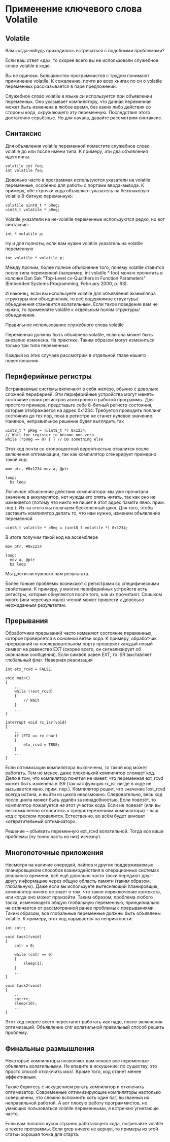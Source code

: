 # Применение ключевого слова Volatile

## Volatile

Вам когда-нибудь приходилось встречаться с подобными проблемами?

Если ваш ответ «да», то скорее всего вы не использовали служебное слово volatile в коде.

Вы не одиноки. Большинство программистов с трудом понимают приминение volatile. К сожалению, почти во всех книгах по си о volatile переменных  рассказывается в паре предложений.

Служебное слово volatile в языке си используется при объявлении переменных. Оно указывает компилятору, что данная переменная может быть изменена в любое время, без каких либо действия со стороны кода, окружающего эту переменную. Последствия этого достаточно серьёзные. Но для начала, давайте рассмотрим синтаксис.

## Синтаксис

Для объявления volatile переменной поместите служебное слово volatile до или после имени типа. К примеру, эти два объявления идентичны.

```
volatile int foo; 
int volatile foo;
```

Довольно часто в программах используются указатели на volatile переменные, особенно для работы с портами ввода-вывода. К примеру, обе строчки кода объявляют указатель на беззнаковую volatile 8-битную переменную:

```
volatile uint8_t * pReg; 
uint8_t volatile * pReg;
```

Volatile указатели на не-volatile переменные используются редко, но вот синтаксис:

```
int * volatile p;
```

Ну и для полноты, если вам нужен volatile указатель на volatile переменную

```
int volatile * volatile p;
```

Между прочим, более полное объяснение того, почему volatile ставится после типа переменной (например, int volatile * foo) можно прочитать в 
колонке  Dan Sak  "Top-Level cv-Qualifiers in Function Parameters" (Embedded Systems Programming, February 2000, p. 63).

И наконец, если вы используете volatile для объявления экземпляра структуры или объединения, то всё содержимое структуры/объединения становится волатильным. Если такое поведение вам не нужно, то применяйте volatile к отдельным полям структуры/объединения.

Правильное использование служебного слова volatile

Переменная должны быть объявлена volatile, если она может быть внезапно изменена. На практике. Таким образом могут измениться только три типа переменных

Каждый из этих случаев рассмотрим в отдельной главе нашего повествования

## Периферийные регистры

Встраиваемые системы включают в себя железо, обычно с довольно сложной периферией. Эти периферийные устройства могут менять состояние своих регистров асинхронно с работой программы. Для простого примера, представьте себе 8-битный регистр состояния, которые отображается на адрес 0x1234. Требуется проводить поллинг состояния до тех пор, пока в регистре не станет нулевое значение. Наивное, неправильное решение будет выглядеть так

```
uint8_t * pReg = (uint8_t *) 0x1234;
// Wait for register to become non-zero 
while (*pReg == 0) { } // Do something else
```

Этот код почти со стопроцентной вероятностью отвалится после включения оптимизации, так как компилятор сгенерирует примерно такой код:

```
mov ptr, #0x1234 mov a, @ptr

loop:
  bz loop
```

Логичное объяснение действия компилятора: мы уже прочитали значение в аккумулятор, нет нужды его опять читать, так как оно не изменяется (потому что никто не пишет в этот адрес памяти явно. прим. пер.). Из-за этого мы получаем бесконечный цикл. Для того, чтобы заставить компилятор делать то, что нам нужно, изменим объявление переменной

```
uint8_t volatile * pReg = (uint8_t volatile *) 0x1234;
```

В итоге получим такой код на ассемблере

```
mov ptr, #0x1234

loop:
  mov a, @ptr
  bz loop
```

Мы достигли нужного нам результата.

Более тонкие проблемы возникают с регистрами со специфическими  свойствами. К примеру, у многих периферийных устройств есть регистры, которые обнуляются после того, как их прочитают. Слишком много (или чересчур мало) чтений может привести к довольно неожиданным результатам.

## Прерывания

Обработчики прерываний часто изменяют состояние переменных, которое проверяется в основной ветви кода. К примеру, обработчик прерываний на последовательном порту проверяет каждый новый символ на равенство EXT (скорее всего, он сигнализирует об окончании сообщения). Если символ равен EXT, то ISR выставляет глобальный флаг. Неверная реализация

```
int etx_rcvd = FALSE;

void main() 
{
    ... 
    while (!ext_rcvd) 
    {
        // Wait
    } 
    ...
}

interrupt void rx_isr(void) 
{
    ... 
    if (ETX == rx_char) 
    {
        etx_rcvd = TRUE;
    } 
    ...
}
```

Если оптимизации компилятора выключены, то такой код может работать. Тем не менее, даже плохонький компилятор сломает код. Дело в том, что компилятор понятия не имеет, что переменная ext_rcvd может быть изменена в ISR (так как функция rx_isr нигде в коде не вызывается явно. прим. пер.). Компилятор решит, что значение !ext_rcvd всегда истина, и выйти из цикла невозможно. Следовательно, весь код после цикла может быть удалён за ненадобностью. Если повезёт, то компилятор пожалуется на этот участок кода. Если не повезёт (или вы легкомысленно относитесь к предостережениям компилятора) – ваш код с треском провалится. Естественно, во всём будет виноват «отвратительный оптимизатор».

Решение – объявить переменную ext_rcvd волатильной. Тогда все ваши проблемы (ну точно часть из них) исчезнут.

## Многопоточные приложения

Несмотря на наличие очередей, пайпов и других поддерживаемых планировщиком способов взаимодействия в операционных системах реального времени, всё ещё довольно часто таски передают друг-другу информацию через общую область памяти (таким образом, глобальную). Даже если вы используете вытесняющий планировщик, компилятор ничего не знает о том, что такое переключение контекста, или когда оно может произойти. Таким образом, проблема любого таска, изменяющего общую глобальную переменную, принципиально не отличается от рассмотренной ранее проблемы с прерываниями. Таким образом, все глобальные переменные должны быть объявлены volatile. К примеру, этот код нарывается на неприятности:

```
int cntr;

void task1(void) 
{
    cntr = 0; 
    
    while (cntr == 0) 
    {
        sleep(1);
    } 
    ...
}

void task2(void) 
{
    ...
    cntr++; 
    sleep(10); 
    ...
}
```

Этот код скорее всего перестанет работать как надо, после включения оптимизаций. Объявление cntr волатильной правильный способ решить проблему.

## Финальные размышления

Некоторые компиляторы позволяют вам неявно все переменные объявлять волатильными. Не впадите в искушение: по существу, это просто способ отключить мозг.  Кроме того, код станет менее эффективным.

Также боритесь с искушением ругать компилятор и отключить оптимизатор. Современные оптимизирующие компиляторы настолько совершенны, что сложно вспомнить хоть один баг, вызванный их неправильной работой. А вот плохую работу программистов, не умеющих пользоваться volatile переменными, я встречаю угнетающе часто.

Если вам попался кусок странно работающего кода, погрепайте volatile в тексте программы. Если grep ничего не вернул, то примеры из этой статьи хорошая точка для старта.


